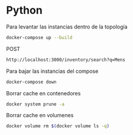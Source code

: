 # Python

Para levantar las instancias dentro de la topología
```sh
docker-compose up --build
```

POST
```sh
http://localhost:3000/inventory/search?q=Mens
```


Para bajar las instancias del compose
```sh
docker-compose down
```

Borrar cache en contenedores
```sh
docker system prune -a
```

Borrar cache en volumenes
```sh
docker volume rm $(docker volume ls -q)
```
